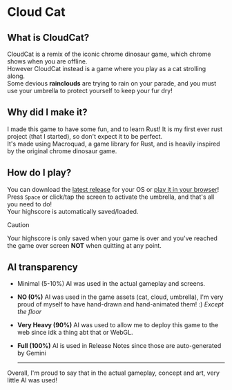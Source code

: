 # Cloud Cat

## What is CloudCat?

CloudCat is a remix of the iconic chrome dinosaur game, which chrome shows when you are offline.  
However CloudCat instead is a game where you play as a cat strolling along.  
Some devious **rainclouds** are trying to rain on your parade, and you must use your umbrella to protect yourself to
keep your fur dry!

## Why did I make it?

I made this game to have some fun, and to learn Rust! It is my first ever rust project (that I started), so don't expect it to be
perfect.  
It's made using Macroquad, a game library for Rust, and is heavily inspired by the original chrome dinosaur game.

## How do I play?

You can download the [latest release](https://github.com/Spacexplorer11/CloudCat/releases/latest) for your OS or [play it in your browser](https://cloudcat.akaalroop.com)!
Press `Space` or click/tap the screen to activate the umbrella, and that's all you need to do!  
Your highscore is automatically saved/loaded.  
>[!CAUTION]
> Your highscore is only saved when your game is over and you've reached the game over screen
> **NOT** when quitting at any point.

## AI transparency
- Minimal (5-10%) AI was used in the actual gameplay and screens.
- **NO (0%)** AI was used in the game assets (cat, cloud, umbrella), I'm very proud of myself to have hand-drawn and hand-animated them! :) _Except the floor_
- **Very Heavy (90%)** AI was used to allow me to deploy this game to the web since idk a thing abt that or WebGL.
- **Full (100%)** AI is used in Release Notes since those are auto-generated by Gemini
  
  ---
  
Overall, I'm proud to say that in the actual gameplay, concept and art, very little AI was used!
